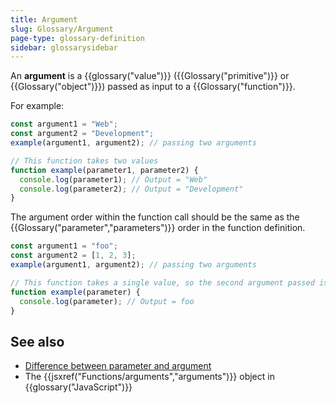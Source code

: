 ```yaml
---
title: Argument
slug: Glossary/Argument
page-type: glossary-definition
sidebar: glossarysidebar
---
```



An **argument** is a {{glossary("value")}} ({{Glossary("primitive")}} or {{Glossary("object")}}) passed as input to a {{Glossary("function")}}.

For example:

```js
const argument1 = "Web";
const argument2 = "Development";
example(argument1, argument2); // passing two arguments

// This function takes two values
function example(parameter1, parameter2) {
  console.log(parameter1); // Output = "Web"
  console.log(parameter2); // Output = "Development"
}
```

The argument order within the function call should be the same as the {{Glossary("parameter","parameters")}} order in the function definition.

```js
const argument1 = "foo";
const argument2 = [1, 2, 3];
example(argument1, argument2); // passing two arguments

// This function takes a single value, so the second argument passed is ignored
function example(parameter) {
  console.log(parameter); // Output = foo
}
```

## See also

- [Difference between parameter and argument](/en-US/docs/Glossary/Parameter#parameters_versus_arguments)
- The {{jsxref("Functions/arguments","arguments")}} object in {{glossary("JavaScript")}}
